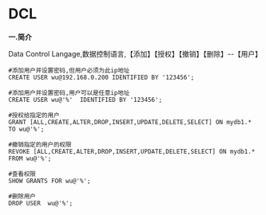 # DCL
							
		
**一.简介**

Data Control Langage,数据控制语言,【添加】【授权】【撤销】【删除】--【用户】
	
```
#添加用户并设置密码,但用户必须为此ip地址
CREATE USER wu@192.168.0.200 IDENTIFIED BY '123456';
								
#添加用户并设置密码,用户可以是任意ip地址								
CREATE USER wu@'%'	IDENTIFIED BY '123456';
								
#授权给指定的用户								
GRANT [ALL,CREATE,ALTER,DROP,INSERT,UPDATE,DELETE,SELECT] ON mydb1.* TO wu@'%';
								
#撤销指定的用户的权限								
REVOKE [ALL,CREATE,ALTER,DROP,INSERT,UPDATE,DELETE,SELECT] ON mydb1.* FROM wu@'%';
								
#查看权限					
SHOW GRANTS FOR wu@'%';	
	
#删除用户
DROP USER  wu@'%';
```